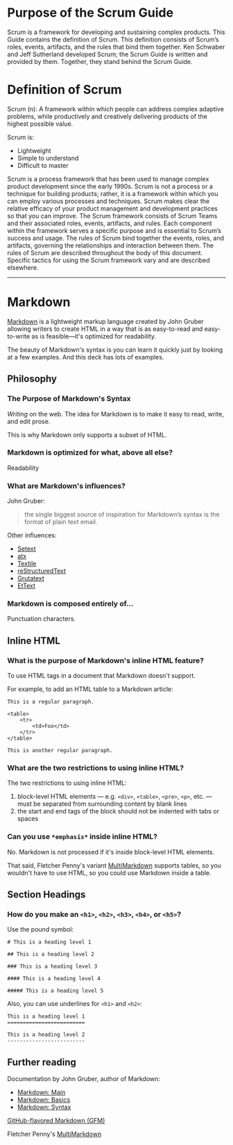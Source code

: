 Purpose of the Scrum Guide
==========================
Scrum is a framework for developing and sustaining complex products. This Guide contains the definition of Scrum. This definition consists of Scrum’s roles, events, artifacts, and the rules that bind them together. Ken Schwaber and Jeff Sutherland developed Scrum; the Scrum Guide is written and provided by them. Together, they stand behind the Scrum Guide.

Definition of Scrum
===================
Scrum (n): A framework within which people can address complex adaptive problems, while productively and creatively delivering products of the highest possible value.

Scrum is:

- Lightweight
- Simple to understand
- Difficult to master

Scrum is a process framework that has been used to manage complex product development since the early 1990s. Scrum is not a process or a technique for building products; rather, it is a framework within which you can employ various processes and techniques. Scrum makes clear the relative efficacy of your product management and development practices so that you can improve.
The Scrum framework consists of Scrum Teams and their associated roles, events, artifacts, and rules. Each component within the framework serves a specific purpose and is essential to Scrum’s success and usage.
The rules of Scrum bind together the events, roles, and artifacts, governing the relationships and interaction between them. The rules of Scrum are described throughout the body of this document.
Specific tactics for using the Scrum framework vary and are described elsewhere.




----


Markdown
========

[Markdown](http://daringfireball.net/projects/markdown/) is a lightweight markup language created by John Gruber allowing writers to create HTML in a way that is as easy-to-read and easy-to-write as is feasible—it's optimized for readability.

The beauty of Markdown's syntax is you can learn it quickly just by looking at a few examples. And this deck has lots of examples.

## Philosophy

### The Purpose of Markdown's Syntax

*Writing* on the web. The idea for Markdown is to make it easy to read, write, and edit prose.

This is why Markdown only supports a subset of HTML.

### Markdown is optimized for what, above all else?

Readability

### What are Markdown's influences?

John Gruber:

> the single biggest source of inspiration for Markdown’s syntax is the format of plain text email.

Other influences:

- [Setext](http://docutils.sourceforge.net/mirror/setext.html)
- [atx](http://www.aaronsw.com/2002/atx/)
- [Textile](http://textism.com/tools/textile/)
- [reStructuredText](http://docutils.sourceforge.net/rst.html)
- [Grutatext](http://www.triptico.com/software/grutatxt.html)
- [EtText](http://ettext.taint.org/doc/)

### Markdown is composed entirely of...

Punctuation characters.

## Inline HTML

### What is the purpose of Markdown's inline HTML feature?

To use HTML tags in a document that Markdown doesn't support.

For example, to add an HTML table to a Markdown article:

    This is a regular paragraph.

    <table>
        <tr>
            <td>Foo</td>
        </tr>
    </table>

    This is another regular paragraph.

### What are the two restrictions to using inline HTML?

The two restrictions to using inline HTML:

1. block-level HTML elements — e.g. `<div>`, `<table>`, `<pre>`, `<p>`, etc. — must be separated from surrounding content by blank lines
2. the start and end tags of the block should not be indented with tabs or spaces

### Can you use `*emphasis*` inside inline HTML?

No. Markdown is not processed if it's inside block-level HTML elements.

That said, Fletcher Penny's variant [MultiMarkdown](http://fletcherpenney.net/multimarkdown/) supports tables, so you wouldn't have to use HTML, so you could use Markdown inside a table.

## Section Headings

### How do you make an `<h1>`, `<h2>`, `<h3>`, `<h4>`, or `<h5>`?

Use the pound symbol:

    # This is a heading level 1

    ## This is a heading level 2

    ### This is a heading level 3

    #### This is a heading level 4

    ##### This is a heading level 5

Also, you can use underlines for `<h1>` and `<h2>`:

    This is a heading level 1
    =========================

    This is a heading level 2
    -------------------------

Further reading
---------------

Documentation by John Gruber, author of Markdown:

- [Markdown: Main](http://daringfireball.net/projects/markdown/)
- [Markdown: Basics](http://daringfireball.net/projects/markdown/basics)
- [Markdown: Syntax](http://daringfireball.net/projects/markdown/syntax)

[GitHub-flavored Markdown (GFM)](http://github.github.com/github-flavored-markdown/)

Fletcher Penny's [MultiMarkdown](http://fletcherpenney.net/multimarkdown/)
